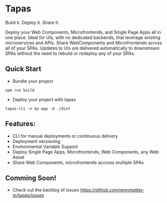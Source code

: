 # Tapas

Build it. Deploy it. Share it.

Deploy your Web Components, Microfrontends, and Single Page Apps all in one place. Ideal for UIs, with no dedicated backends, that leverage existing microservices and APIs. Share WebComponents and Microfrontends across all of your SPAs. Updates to UIs are delivered automatically to downstream SPAs without the need to rebuild or redeploy any of your SPAs.

## Quick Start

- Bundle your project

```
npm run build
```

- Deploy your project with tapas

```
tapas-cli -n my-app -d ./dist
```

## Features:

- CLI for manual deployments or continuous delivery
- Deployment versioning
- Environmental Variable Support
- Deploy Single Page Apps, Microfrontends, Web Components, any Web Asset
- Share Web Components, microfrontends accross multiple SPAs

## Comming Soon!

- Check out the backlog of issues https://github.com/greymatter-io/tapas/issues
